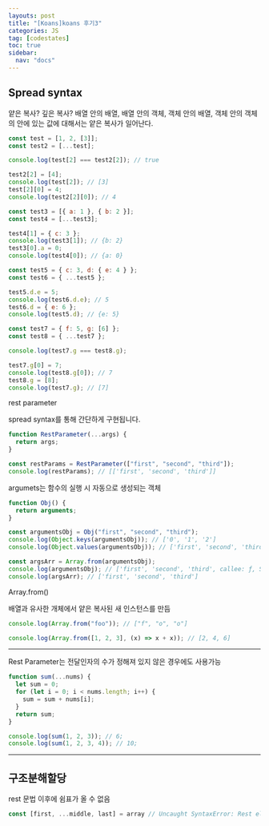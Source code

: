 ```yaml
---
layouts: post
title: "[Koans]koans 후기3"
categories: JS
tag: [codestates]
toc: true
sidebar:
  nav: "docs"
---
```


## Spread syntax

얕은 복사? 깊은 복사?
배열 안의 배열, 배열 안의 객체, 객체 안의 배열, 객체 안의 객체<br/>
의 안에 있는 값에 대해서는 얕은 복사가 일어난다.

```js
const test = [1, 2, [3]];
const test2 = [...test];

console.log(test[2] === test2[2]); // true

test2[2] = [4];
console.log(test[2]); // [3]
test[2][0] = 4;
console.log(test2[2][0]); // 4

const test3 = [{ a: 1 }, { b: 2 }];
const test4 = [...test3];

test4[1] = { c: 3 };
console.log(test3[1]); // {b: 2}
test3[0].a = 0;
console.log(test4[0]); // {a: 0}

const test5 = { c: 3, d: { e: 4 } };
const test6 = { ...test5 };

test5.d.e = 5;
console.log(test6.d.e); // 5
test6.d = { e: 6 };
console.log(test5.d); // {e: 5}

const test7 = { f: 5, g: [6] };
const test8 = { ...test7 };

console.log(test7.g === test8.g);

test7.g[0] = 7;
console.log(test8.g[0]); // 7
test8.g = [8];
console.log(test7.g); // [7]
```

rest parameter

spread syntax를 통해 간단하게 구현됩니다.

```js
function RestParameter(...args) {
  return args;
}

const restParams = RestParameter(["first", "second", "third"]);
console.log(restParams); // [['first', 'second', 'third']]
```

argumets는 함수의 실행 시 자동으로 생성되는 객체

```js
function Obj() {
  return arguments;
}

const argumentsObj = Obj("first", "second", "third");
console.log(Object.keys(argumentsObj)); // ['0', '1', '2']
console.log(Object.values(argumentsObj)); // ['first', 'second', 'third']

const argsArr = Array.from(argumentsObj);
console.log(argumentsObj); // ['first', 'second', 'third', callee: ƒ, Symbol(Symbol.iterator): ƒ]
console.log(argsArr); // ['first', 'second', 'third']
```

Array.from()

배열과 유사한 개체에서 얕은 복사된 새 인스턴스를 만듬

```js
console.log(Array.from("foo")); // ["f", "o", "o"]

console.log(Array.from([1, 2, 3], (x) => x + x)); // [2, 4, 6]
```

---

Rest Parameter는 전달인자의 수가 정해져 있지 않은 경우에도 사용가능

```js
function sum(...nums) {
  let sum = 0;
  for (let i = 0; i < nums.length; i++) {
    sum = sum + nums[i];
  }
  return sum;
}

console.log(sum(1, 2, 3)); // 6;
console.log(sum(1, 2, 3, 4)); // 10;
```

---

## 구조분해할당

rest 문법 이후에 쉼표가 올 수 없음

```js
const [first, ...middle, last] = array // Uncaught SyntaxError: Rest element must be last element
```
